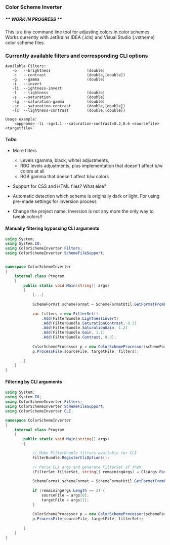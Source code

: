 ### Color Scheme Inverter

##### ** WORK IN PROGRESS **

This is a tiny command line tool for adjusting colors in color schemes.
Works currently with JetBrains IDEA (.icls) and Visual Studio (.vstheme) color scheme files.


### Currently available filters and corresponding CLI options
```
Available Filters:
   -b   --brightness                (double)
   -c   --contrast                  (double,[double])
   -g   --gamma                     (double)
   -i   --invert
   -li  --ightness-invert
   -l   --lightness                 (double)
   -s   --saturation                (double)
   -sg  --saturation-gamma          (double)
   -sc  --saturation-contrast       (double,[double])
   -lc  --lightness-contrast        (double,[double])
   
Usage example:
    <appname> -li -sg=1.1 --saturation-contrast=0.2,0.6 <sourcefile> <targetfile>´
```

#### ToDo

+ More filters
  + Levels (gamma, black, white) adjustments,
  + RBG levels adjustments, plus implementation that doesn't affect b/w colors at all
  + RGB gamma that doesn't affect b/w colors

+ Support for CSS and HTML files? What else?

+ Automatic detection which scheme is originally dark or light. For using pre-made settings for inversion process

+ Change the project name. Inversion is not any more the only way to tweak colors!!


#### Manually filtering bypassing CLI arguments

```c#
using System;
using System.IO;
using ColorSchemeInverter.Filters;
using ColorSchemeInverter.SchemeFileSupport;


namespace ColorSchemeInverter
{
    internal class Program
    {
        public static void Main(string[] args)
        {    
            [...]
    
            SchemeFormat schemeFormat = SchemeFormatUtil.GetFormatFromExtension(Path.GetExtension(sourceFileName));
            
            var filters = new FilterSet()
                .Add(FilterBundle.LightnessInvert)
                .Add(FilterBundle.SaturationContrast, 0.3)
                .Add(FilterBundle.SaturationGain, 1.2)
                .Add(FilterBundle.Gain, 1.1)
                .Add(FilterBundle.Contrast, 0.3);
            
            ColorSchemeProcessor p = new ColorSchemeProcessor(schemeFormat);
            p.ProcessFile(sourceFile, targetFile, filters);
            
        }
    }
}
```

#### Filtering by CLI arguments

```c#
using System;
using System.IO;
using ColorSchemeInverter.Filters;
using ColorSchemeInverter.SchemeFileSupport;
using ColorSchemeInverter.CLI;

namespace ColorSchemeInverter
{
    internal class Program
    {
        public static void Main(string[] args)
        {

            // Make FilterBundle filters available for CLI
            FilterBundle.RegisterCliOptions();
            
            // Parse CLI args and generate FilterSet of them
            (FilterSet filterSet, string[] remainingArgs) = CliArgs.ParseFilterArgs(args);
            
            SchemeFormat schemeFormat = SchemeFormatUtil.GetFormatFromExtension(Path.GetExtension(sourceFileName));
            
            if (remainingArgs.Length == 2) {
                sourceFile = args[0];
                targetFile = args[1];
            }
            
            ColorSchemeProcessor p = new ColorSchemeProcessor(schemeFormat);
            p.ProcessFile(sourceFile, targetFile, filterSet);
        
        }
    }
}
```